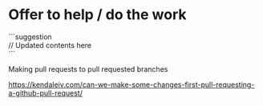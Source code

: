 # Offer to help / do the work

\`\`\`suggestion  
// Updated contents here  
\`\`\`

Making pull requests to pull requested branches

https://kendaleiv.com/can-we-make-some-changes-first-pull-requesting-a-github-pull-request/

